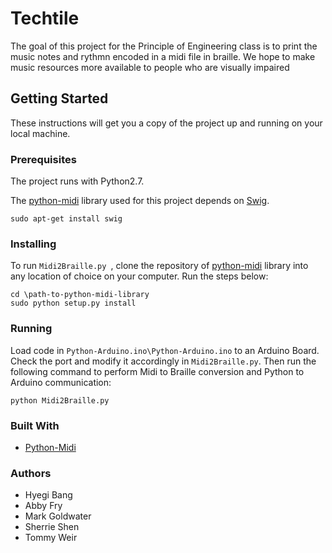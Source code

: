 # Techtile

The goal of this project for the Principle of Engineering class is to print the music notes and rythmn encoded in a midi file in braille.  We hope to make music resources more available to people who are visually impaired


## Getting Started

These instructions will get you a copy of the project up and running on your local machine.

### Prerequisites
The project runs with Python2.7.

The [python-midi](https://github.com/vishnubob/python-midi) library used for this project depends on [Swig](http://www.swig.org/).
```
sudo apt-get install swig
```


### Installing

To run ```Midi2Braille.py ```, clone the repository of [python-midi](https://github.com/vishnubob/python-midi) library into any location of choice on your computer. Run the steps below:

```
cd \path-to-python-midi-library
sudo python setup.py install
```

### Running
Load code in ```Python-Arduino.ino\Python-Arduino.ino``` to an Arduino Board. Check the port and modify it accordingly in ```Midi2Braille.py```. Then run the following command to perform Midi to Braille conversion and Python to Arduino communication:
```
python Midi2Braille.py
```

### Built With

* [Python-Midi](https://github.com/vishnubob/python-midi)

### Authors
* Hyegi Bang
* Abby Fry
* Mark Goldwater
* Sherrie Shen
* Tommy Weir
